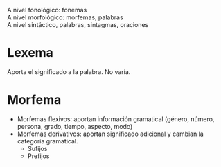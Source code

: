 A nivel fonológico: fonemas  
A nivel morfológico: morfemas, palabras  
A nivel sintáctico, palabras, sintagmas, oraciones

# Lexema
Aporta el significado a la palabra. No varía.

# Morfema
- Morfemas flexivos: aportan información gramatical (género, número, persona, grado, tiempo, aspecto, modo)
- Morfemas derivativos: aportan significado adicional y cambian la categoría gramatical.
    - Sufijos
    - Prefijos
